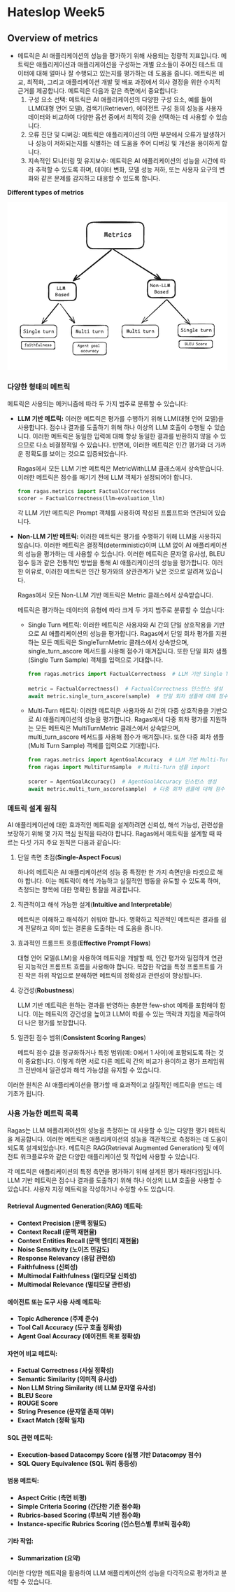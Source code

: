 # Hateslop Week5

## Overview of metrics

- 메트릭은 AI 애플리케이션의 성능을 평가하기 위해 사용되는 정량적 지표입니다. 메트릭은 애플리케이션과 애플리케이션을 구성하는 개별 요소들이 주어진 테스트 데이터에 대해 얼마나 잘 수행되고 있는지를 평가하는 데 도움을 줍니다. 메트릭은 비교, 최적화, 그리고 애플리케이션 개발 및 배포 과정에서 의사 결정을 위한 수치적 근거를 제공합니다. 메트릭은 다음과 같은 측면에서 중요합니다:
    1. 구성 요소 선택: 메트릭은 AI 애플리케이션의 다양한 구성 요소, 예를 들어 LLM(대형 언어 모델), 검색기(Retriever), 에이전트 구성 등의 성능을 사용자 데이터와 비교하여 다양한 옵션 중에서 최적의 것을 선택하는 데 사용할 수 있습니다. 
    2. 오류 진단 및 디버깅: 메트릭은 애플리케이션의 어떤 부분에서 오류가 발생하거나 성능이 저하되는지를 식별하는 데 도움을 주어 디버깅 및 개선을 용이하게 합니다. 
    3. 지속적인 모니터링 및 유지보수: 메트릭은 AI 애플리케이션의 성능을 시간에 따라 추적할 수 있도록 하며, 데이터 변화, 모델 성능 저하, 또는 사용자 요구의 변화와 같은 문제를 감지하고 대응할 수 있도록 합니다.

**Different types of metrics**

![image.png](RAG-1stWeek\Report_Ragas_metrics\image.png)

### 다양한 형태의 메트릭

메트릭은 사용되는 메커니즘에 따라 두 가지 범주로 분류할 수 있습니다:

- **LLM 기반 메트릭:** 이러한 메트릭은 평가를 수행하기 위해 LLM(대형 언어 모델)을 사용합니다. 점수나 결과를 도출하기 위해 하나 이상의 LLM 호출이 수행될 수 있습니다. 이러한 메트릭은 동일한 입력에 대해 항상 동일한 결과를 반환하지 않을 수 있으므로 다소 비결정적일 수 있습니다. 반면에, 이러한 메트릭은 인간 평가와 더 가까운 정확도를 보이는 것으로 입증되었습니다.
    
    Ragas에서 모든 LLM 기반 메트릭은 MetricWithLLM 클래스에서 상속받습니다. 이러한 메트릭은 점수를 매기기 전에 LLM 객체가 설정되어야 합니다.
    
    ```python
    from ragas.metrics import FactualCorrectness
    scorer = FactualCorrectness(llm=evaluation_llm)
    ```
    
    각 LLM 기반 메트릭은 Prompt 객체를 사용하여 작성된 프롬프트와 연관되어 있습니다.
    
- **Non-LLM 기반 메트릭:** 이러한 메트릭은 평가를 수행하기 위해 LLM을 사용하지 않습니다. 이러한 메트릭은 결정적(deterministic)이며 LLM 없이 AI 애플리케이션의 성능을 평가하는 데 사용할 수 있습니다. 이러한 메트릭은 문자열 유사성, BLEU 점수 등과 같은 전통적인 방법을 통해 AI 애플리케이션의 성능을 평가합니다. 이러한 이유로, 이러한 메트릭은 인간 평가와의 상관관계가 낮은 것으로 알려져 있습니다.
    
    Ragas에서 모든 Non-LLM 기반 메트릭은 Metric 클래스에서 상속받습니다.
    
    메트릭은 평가하는 데이터의 유형에 따라 크게 두 가지 범주로 분류할 수 있습니다:
    
    - Single Turn 메트릭: 이러한 메트릭은 사용자와 AI 간의 단일 상호작용을 기반으로 AI 애플리케이션의 성능을 평가합니다. Ragas에서 단일 회차 평가를 지원하는 모든 메트릭은 SingleTurnMetric 클래스에서 상속받으며, single_turn_ascore 메서드를 사용해 점수가 매겨집니다. 또한 단일 회차 샘플(Single Turn Sample) 객체를 입력으로 기대합니다.
        
        ```python
        from ragas.metrics import FactualCorrectness  # LLM 기반 Single Turn 메트릭 
        
        metric = FactualCorrectness()  # FactualCorrectness 인스턴스 생성
        await metric.single_turn_ascore(sample)  # 단일 회차 샘플에 대해 점수 매기기
        ```
        
    
    - Multi-Turn 메트릭: 이러한 메트릭은 사용자와 AI 간의 다중 상호작용을 기반으로 AI 애플리케이션의 성능을 평가합니다. Ragas에서 다중 회차 평가를 지원하는 모든 메트릭은 MultiTurnMetric 클래스에서 상속받으며, multi_turn_ascore 메서드를 사용해 점수가 매겨집니다. 또한 다중 회차 샘플(Multi Turn Sample) 객체를 입력으로 기대합니다.
        
        ```python
        from ragas.metrics import AgentGoalAccuracy  # LLM 기반 Multi-Turn 메트릭 import
        from ragas import MultiTurnSample  # Multi-Turn 샘플 import
        
        scorer = AgentGoalAccuracy()  # AgentGoalAccuracy 인스턴스 생성
        await metric.multi_turn_ascore(sample)  # 다중 회차 샘플에 대해 점수 매기기
        ```
        

### 메트릭 설계 원칙

AI 애플리케이션에 대한 효과적인 메트릭을 설계하려면 신뢰성, 해석 가능성, 관련성을 보장하기 위해 몇 가지 핵심 원칙을 따라야 합니다. Ragas에서 메트릭을 설계할 때 따르는 다섯 가지 주요 원칙은 다음과 같습니다:

1. 단일 측면 초점(**Single-Aspect Focus**)
    
    하나의 메트릭은 AI 애플리케이션의 성능 중 특정한 한 가지 측면만을 타겟으로 해야 합니다. 이는 메트릭이 해석 가능하고 실질적인 행동을 유도할 수 있도록 하며, 측정되는 항목에 대한 명확한 통찰을 제공합니다.
    
2. 직관적이고 해석 가능한 설계(**Intuitive and Interpretable**)
    
    메트릭은 이해하고 해석하기 쉬워야 합니다. 명확하고 직관적인 메트릭은 결과를 쉽게 전달하고 의미 있는 결론을 도출하는 데 도움을 줍니다.
    
3. 효과적인 프롬프트 흐름(**Effective Prompt Flows**)
    
    대형 언어 모델(LLM)을 사용하여 메트릭을 개발할 때, 인간 평가와 밀접하게 연관된 지능적인 프롬프트 흐름을 사용해야 합니다. 복잡한 작업을 특정 프롬프트를 가진 작은 하위 작업으로 분해하면 메트릭의 정확성과 관련성이 향상됩니다.
    
4. 강건성(**Robustness**)
    
    LLM 기반 메트릭은 원하는 결과를 반영하는 충분한 few-shot 예제를 포함해야 합니다. 이는 메트릭의 강건성을 높이고 LLM이 따를 수 있는 맥락과 지침을 제공하여 더 나은 평가를 보장합니다.
    
5. 일관된 점수 범위(**Consistent Scoring Ranges**)
    
    메트릭 점수 값을 정규화하거나 특정 범위(예: 0에서 1 사이)에 포함되도록 하는 것이 중요합니다. 이렇게 하면 서로 다른 메트릭 간의 비교가 용이하고 평가 프레임워크 전반에서 일관성과 해석 가능성을 유지할 수 있습니다.
    

이러한 원칙은 AI 애플리케이션을 평가할 때 효과적이고 실질적인 메트릭을 만드는 데 기초가 됩니다.

### 사용 가능한 메트릭 목록

Ragas는 LLM 애플리케이션의 성능을 측정하는 데 사용할 수 있는 다양한 평가 메트릭을 제공합니다. 이러한 메트릭은 애플리케이션의 성능을 객관적으로 측정하는 데 도움이 되도록 설계되었습니다. 메트릭은 RAG(Retrieval Augmented Generation) 및 에이전트 워크플로우와 같은 다양한 애플리케이션 및 작업에 사용할 수 있습니다.

각 메트릭은 애플리케이션의 특정 측면을 평가하기 위해 설계된 평가 패러다임입니다. LLM 기반 메트릭은 점수나 결과를 도출하기 위해 하나 이상의 LLM 호출을 사용할 수 있습니다. 사용자 지정 메트릭을 작성하거나 수정할 수도 있습니다.

#### Retrieval Augmented Generation(RAG) 메트릭:

- **Context Precision (문맥 정밀도)**
- **Context Recall (문맥 재현율)**
- **Context Entities Recall (문맥 엔티티 재현율)**
- **Noise Sensitivity (노이즈 민감도)**
- **Response Relevancy (응답 관련성)**
- **Faithfulness (신뢰성)**
- **Multimodal Faithfulness (멀티모달 신뢰성)**
- **Multimodal Relevance (멀티모달 관련성)**

#### 에이전트 또는 도구 사용 사례 메트릭:

- **Topic Adherence (주제 준수)**
- **Tool Call Accuracy (도구 호출 정확성)**
- **Agent Goal Accuracy (에이전트 목표 정확성)**

#### 자연어 비교 메트릭:

- **Factual Correctness (사실 정확성)**
- **Semantic Similarity (의미적 유사성)**
- **Non LLM String Similarity (비 LLM 문자열 유사성)**
- **BLEU Score**
- **ROUGE Score**
- **String Presence (문자열 존재 여부)**
- **Exact Match (정확 일치)**

#### SQL 관련 메트릭:

- **Execution-based Datacompy Score (실행 기반 Datacompy 점수)**
- **SQL Query Equivalence (SQL 쿼리 동등성)**

#### 범용 메트릭:

- **Aspect Critic (측면 비평)**
- **Simple Criteria Scoring (간단한 기준 점수화)**
- **Rubrics-based Scoring (루브릭 기반 점수화)**
- **Instance-specific Rubrics Scoring (인스턴스별 루브릭 점수화)**

#### 기타 작업:

- **Summarization (요약)**

이러한 다양한 메트릭을 활용하여 LLM 애플리케이션의 성능을 다각적으로 평가하고 분석할 수 있습니다.